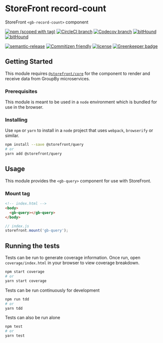 # StoreFront record-count

StoreFront `<gb-record-count>` component

[![npm (scoped with tag)](https://img.shields.io/npm/v/@storefront/record-count.svg?style=flat-square)](https://www.npmjs.com/package/@storefront/record-count)
[![CircleCI branch](https://img.shields.io/circleci/project/github/groupby/storefront-record-count/master.svg?style=flat-square)](https://circleci.com/gh/groupby/storefront-record-count/tree/master)
[![Codecov branch](https://img.shields.io/codecov/c/github/groupby/storefront-record-count/master.svg?style=flat-square)](https://codecov.io/gh/groupby/storefront-record-count)
[![bitHound](https://img.shields.io/bithound/code/github/groupby/storefront-record-count.svg?style=flat-square)](https://www.bithound.io/github/groupby/storefront-record-count)
[![bitHound](https://img.shields.io/bithound/dependencies/github/groupby/storefront-record-count.svg?style=flat-square)](https://www.bithound.io/github/groupby/storefront-record-count)

[![semantic-release](https://img.shields.io/badge/%20%20%F0%9F%93%A6%F0%9F%9A%80-semantic--release-e10079.svg?style=flat-square)](https://github.com/semantic-release/semantic-release)
[![Commitizen friendly](https://img.shields.io/badge/commitizen-friendly-brightgreen.svg?style=flat-square)](http://commitizen.github.io/cz-cli/)
[![license](https://img.shields.io/github/license/mashape/apistatus.svg?style=flat-square)](https://choosealicense.com/licenses/mit/)
[![Greenkeeper badge](https://badges.greenkeeper.io/groupby/storefront-record-count.svg)](https://greenkeeper.io/)

## Getting Started

This module requires [`@storefront/core`](https://www.npmjs.com/package/@storefront/core) for the component to render
and receive data from GroupBy microservices.

### Prerequisites

This module is meant to be used in a `node` environment which is bundled for use in the browser.

### Installing

Use `npm` or `yarn` to install in a `node` project that uses `webpack`, `browserify` or similar.

```sh
npm install --save @storefront/query
# or
yarn add @storefront/query
```

## Usage

This module provides the `<gb-query>` component for use with StoreFront.

### Mount tag

```html
<!-- index.html -->
<body>
  <gb-query></gb-query>
</body>
```

```js
// index.js
storefront.mount('gb-query');
```

## Running the tests

Tests can be run to generate coverage information.
Once run, open `coverage/index.html` in your browser to view coverage breakdown.

```sh
npm start coverage
# or
yarn start coverage
```

Tests can be run continuously for development

```sh
npm run tdd
# or
yarn tdd
```

Tests can also be run alone

```sh
npm test
# or
yarn test
```
